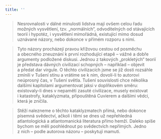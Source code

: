 ```yaml
---
title: ''
---
```


> Nesrovnalosti v dálné minulosti lidstva mají ovšem celou řadu možných vysvětlení, tzv. „normálních“, odvoditelných od stávajících teorií i hypotéz, i vysvětlení mimořádná, existující mimo dosud uznávané názory, nebo dokonce v přímém rozporu s nimi.

> Tyto názory procházejí pravou křížovou cestou od posměchu a obecného zneuznání k první rozhodující etapě – vážné a dobře argumenty podložené diskusi. Jednou z takových „prokletých“ teorií je představa dávných civilizací schopných – například – objevit a předat dar virgule. O těchto civilizacích jsme se již dosti rozsáhle zmínili v Tušení stínu a vrátíme se k nim, dovolí-li to autorovi neúprosný čas, v Tušení světla. Tušení souvislosti chce několika dalšími kapitolami argumentovat jaksi v doplňkovém směru: existovaly-li dnes v nepaměti zasuté civilizace, musely existovat i katastrofy, kataklyzmata, připouštěná Cuvierem a dalšími vědci, která je zničila.

> Stěží nalezneme o těchto kataklyzmatech přímá, nebo do­konce písemná svědectví, ačkoli i těmi se dnes už nepřehledná atlantologická a atlantomanická literatura přímo hemží. Daleko spíše bychom se měli poohlédnout po svědectvích nepřímých. Jedno z nich – podle autorova názoru – poskytují mamuti.
